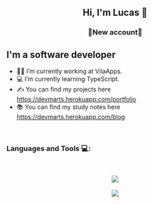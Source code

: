 <h2 align="center">Hi, I'm Lucas 🖖</h2>
<h3 align="center">🚨New account🚨</h3>

## I'm a software developer
- 👨‍💻 I’m currently working at VilaApps.
- 💻 I’m currently learning TypeScript.
- ✍ You can find my projects here https://devmarts.herokuapp.com/portfolio
- 📚 You can find my study notes here https://devmarts.herokuapp.com/blog

<br />

### Languages and Tools 💻:
<br />

<p  align="center">
  <img src = "https://github-readme-stats.vercel.app/api?username=martsDev&show_icons=true&theme=tokyonight">
  <br />
  <br />
  <img src = "https://github-readme-stats.vercel.app/api/top-langs/?username=martsDev&layout=compact&theme=tokyonight">
</p>

<!--  <p align="left">
  
</p> -->


[website]: https://holistic-developer.com/
[youtube]: https://www.youtube.com/
[instagram]: https://www.instagram.com/
[linkedin]: https://linkedin.com/in/lucassilvamarts
[portfolio]: https://github.com/LucasSilvaMarts



